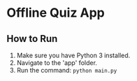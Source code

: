 # Offline Quiz App

## How to Run

1. Make sure you have Python 3 installed.
2. Navigate to the 'app' folder.
3. Run the command: `python main.py`
